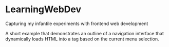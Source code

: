 # LearningWebDev
Capturing my infantile experiments with frontend web development 

A short example that demonstrates an outline of a navigation interface that dynamically loads HTML into a tag based on the current menu selection.
